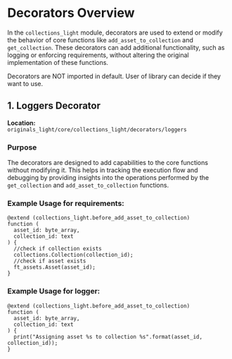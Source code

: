 # Decorators Overview

In the `collections_light` module, decorators are used to extend or modify the behavior of core functions like `add_asset_to_collection` and `get_collection`. These decorators can add additional functionality, such as logging or enforcing requirements, without altering the original implementation of these functions. 

Decorators are NOT imported in default. User of library can decide if they want to use.

## 1. Loggers Decorator

**Location:**  
`originals_light/core/collections_light/decorators/loggers`

### Purpose
The decorators are designed to add capabilities to the core functions without modifying it. This helps in tracking the execution flow and debugging by providing insights into the operations performed by the `get_collection` and `add_asset_to_collection` functions.

### Example Usage for requirements:
```rell
@extend (collections_light.before_add_asset_to_collection)
function (
  asset_id: byte_array,
  collection_id: text
) {
  //check if collection exists
  collections.Collection(collection_id);
  //check if asset exists
  ft_assets.Asset(asset_id);
}
```

### Example Usage for logger:
```rell
@extend (collections_light.before_add_asset_to_collection)
function (
  asset_id: byte_array,
  collection_id: text
) {
  print("Assigning asset %s to collection %s".format(asset_id, collection_id));
}
```
